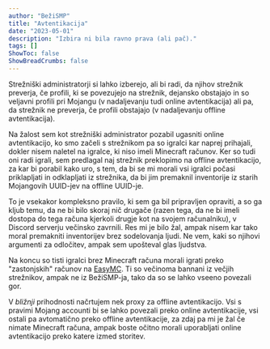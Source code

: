 ```yaml
---
author: "BežiSMP"
title: "Avtentikacija"
date: "2023-05-01"
description: "Izbira ni bila ravno prava (ali pač)."
tags: []
ShowToc: false
ShowBreadCrumbs: false
---
```


Strežniški administratorji si lahko izberejo, ali bi radi, da njihov strežnik preverja, če profili, ki se povezujejo na strežnik, dejansko obstajajo in so veljavni profili pri Mojangu (v nadaljevanju tudi online avtentikacija) ali pa, da strežnik ne preverja, če profili obstajajo (v nadaljevanju offline avtentikacija).

Na žalost sem kot strežniški administrator pozabil ugasniti online avtentikacijo, ko smo začeli s strežnikom pa so igralci kar naprej prihajali, dokler nisem naletel na igralce, ki niso imeli Minecraft računov. Ker so tudi oni radi igrali, sem predlagal naj strežnik preklopimo na offline avtentikacijo, za kar bi porabil kako uro, s tem, da bi se mi morali vsi igralci počasi priklapljati in odklapljati iz strežnika, da bi jim premaknil inventorije iz starih Mojangovih UUID-jev na offline UUID-je.

To je vsekakor kompleksno pravilo, ki sem ga bil pripravljen opraviti, a so ga kljub temu, da ne bi bilo skoraj nič drugače (razen tega, da ne bi imeli dostopa do tega računa kjerkoli drugje kot na svojem računalniku), v Discord serverju večinsko zavrnili. Res mi je bilo žal, ampak nisem kar tako moral premakniti inventorijev brez sodelovanja ljudi. Ne vem, kaki so njihovi argumenti za odločitev, ampak sem upošteval glas ljudstva.

Na koncu so tisti igralci brez Minecraft računa morali igrati preko "zastonjskih" računov na [EasyMC](https://easymc.io/). Ti so večinoma bannani iz večjih strežnikov, ampak ne iz BežiSMP-ja, tako da so se lahko vseeno povezali gor.

V _bližnji_ prihodnosti načrtujem nek proxy za offline avtentikacijo. Vsi s pravimi Mojang accounti bi se lahko povezali preko online avtentikacije, vsi ostali pa avtomatično preko offline avtentikacije, za zdaj pa mi je žal če nimate Minecraft računa, ampak boste očitno morali uporabljati online avtentikacijo preko katere izmed storitev.

